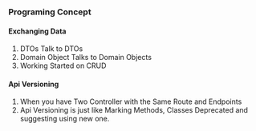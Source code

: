 ﻿### Programing Concept

#### Exchanging Data
1. DTOs Talk to DTOs 
2. Domain Object Talks to Domain Objects
3. Working Started on CRUD

#### Api Versioning
1. When you have Two Controller with the Same Route and Endpoints
2. Api Versioning is just like Marking Methods, Classes Deprecated and suggesting using new one.